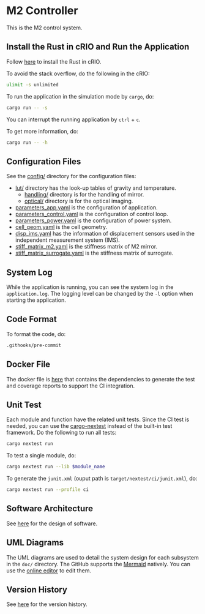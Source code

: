 # M2 Controller

This is the M2 control system.

## Install the Rust in cRIO and Run the Application

Follow [here](https://www.rust-lang.org/tools/install) to install the Rust in cRIO.

To avoid the stack overflow, do the following in the cRIO:

```bash
ulimit -s unlimited
```

To run the application in the simulation mode by `cargo`, do:

```bash
cargo run -- -s
```

You can interrupt the running application by `ctrl` + `c`.

To get more information, do:

```bash
cargo run -- -h
```

## Configuration Files

See the [config/](config) directory for the configuration files:

- [lut/](config/lut/) directory has the look-up tables of gravity and temperature.
  - [handling/](config/lut/handling/) directory is for the handling of mirror.
  - [optical/](config/lut/optical/) directory is for the optical imaging.
- [parameters_app.yaml](config/parameters_app.yaml) is the configuration of application.
- [parameters_control.yaml](config/parameters_control.yaml) is the configuration of control loop.
- [parameters_power.yaml](config/parameters_power.yaml) is the configuration of power system.
- [cell_geom.yaml](config/cell_geom.yaml) is the cell geometry.
- [disp_ims.yaml](config/disp_ims.yaml) has the information of displacement sensors used in the independent measurement system (IMS).
- [stiff_matrix_m2.yaml](config/stiff_matrix_m2.yaml) is the stiffness matrix of M2 mirror.
- [stiff_matrix_surrogate.yaml](config/stiff_matrix_surrogate.yaml) is the stiffness matrix of surrogate.

## System Log

While the application is running, you can see the system log in the `application.log`.
The logging level can be changed by the `-l` option when starting the application.

## Code Format

To format the code, do:

```bash
.githooks/pre-commit
```

## Docker File

The docker file is [here](dockerImage/Dockerfile) that contains the dependencies to generate the test and coverage reports to support the CI integration.

## Unit Test

Each module and function have the related unit tests.
Since the CI test is needed, you can use the [cargo-nextest](https://crates.io/crates/cargo-nextest) instead of the built-in test framework.
Do the following to run all tests:

```bash
cargo nextest run
```

To test a single module, do:

```bash
cargo nextest run --lib $module_name
```

To generate the `junit.xml` (ouput path is `target/nextest/ci/junit.xml`), do:

```bash
cargo nextest run --profile ci
```

## Software Architecture

See [here](doc/README.md) for the design of software.

## UML Diagrams

The UML diagrams are used to detail the system design for each subsystem in the `doc/` directory.
The GitHub supports the [Mermaid](https://github.com/mermaid-js/mermaid) natively.
You can use the [online editor](https://mermaid.live) to edit them.

## Version History

See [here](doc/version_history.md) for the version history.
